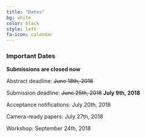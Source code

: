 ```yaml
---
title: "Dates"
bg: white
color: black
style: left
fa-icon: calendar
---
```


### Important Dates

**Submissions are closed now**

Abstract deadline: <s>June 18th, 2018</s>

Submission deadline: <s>June 25th, 2018</s> **July 9th, 2018**

Acceptance notifications: July 20th, 2018

Camera-ready papers: July 27th, 2018

Workshop: September 24th, 2018
